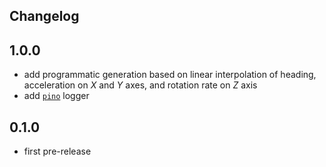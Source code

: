 Changelog
---

## 1.0.0

- add programmatic generation based on linear interpolation of heading, acceleration on _X_ and _Y_ axes, and rotation rate on _Z_ axis 
- add [`pino`](https://www.npmjs.com/package/pino) logger

## 0.1.0

- first pre-release
